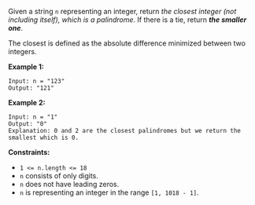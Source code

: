 Given a string `n` representing an integer, return _the closest integer (not
including itself), which is a palindrome_. If there is a tie, return _**the
smaller one**_.

The closest is defined as the absolute difference minimized between two
integers.



**Example 1:**

    
    
    Input: n = "123"
    Output: "121"
    

**Example 2:**

    
    
    Input: n = "1"
    Output: "0"
    Explanation: 0 and 2 are the closest palindromes but we return the smallest which is 0.
    



**Constraints:**

  * `1 <= n.length <= 18`
  * `n` consists of only digits.
  * `n` does not have leading zeros.
  * `n` is representing an integer in the range `[1, 1018 - 1]`.

